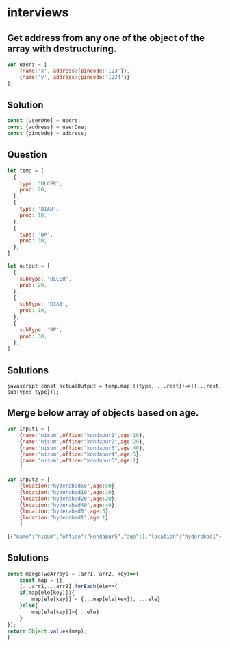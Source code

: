 # interviews

## Get address from any one of the object of the array with destructuring.

```javascript 
var users = [
	{name:'x', address:{pincode:'123'}}, 
	{name:'y', address:{pincode:'1234'}}
]; 
``` 

## Solution

```javascript 
const [userOne] = users;
const {address} = userOne;
const {pincode} = address; 
``` 

## Question

```javascript 
let temp = [
  {
	type: 'ULCER',
	prob: 20,
  },
  {
	type: 'DIAB',
	prob: 10,
  },
  {
	type: 'BP',
	prob: 30,
  },
] 
``` 


```javascript 
let output = [
  {
	subType: 'ULCER',
	prob: 20,
  },
  {
	subType: 'DIAB',
	prob: 10,
  },
  {
	subType: 'BP',
	prob: 30,
  },
]
``` 

## Solutions
```javascript const actualOutput = temp.map(({type, ...rest})=>({...rest, subType: type}));``` 

## Merge below array of objects based on age.

```javascript 
var input1 = [
	{name:'nisum',office:"kondapur1",age:10},
	{name:'nisum',office:"kondapur2",age:20},
	{name:'nisum',office:"kondapur3",age:40},
	{name:'nisum',office:"kondapur4",age:5},
	{name:'nisum',office:"kondapur5",age:1}
	] 
  ``` 

```javascript 
var input2 = [
	{location:"hyderabad50",age:50},
	{location:"hyderabad10",age:10},
	{location:"hyderabad20",age:20},
	{location:"hyderabad40",age:40},
	{location:"hyderabad5",age:5},
	{location:"hyderabad1",age:1}
	] 
  ``` 


```javascript 
[{"name":"nisum","office":"kondapur5","age":1,"location":"hyderabad1"},{"name":"nisum","office":"kondapur4","age":5,"location":"hyderabad5"},{"name":"nisum","office":"kondapur1","age":10,"location":"hyderabad10"},{"name":"nisum","office":"kondapur2","age":20,"location":"hyderabad20"},{"name":"nisum","office":"kondapur3","age":40,"location":"hyderabad40"},{"location":"hyderabad50","age":50}]
```  

## Solutions

```javascript 
const mergeTwoArrays = (arr1, arr2, key)=>{
	const map = {};
	[...arr1,...arr2].forEach(ele=>{
	if(map[ele[key]]){
		map[ele[key]] = {...map[ele[key]], ...ele}
	}else{
		map[ele[key]]={...ele}
	}	
});
return Object.values(map);
} 
``` 
